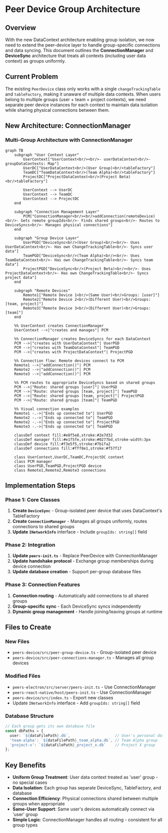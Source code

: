 # Peer Device Group Architecture

## Overview

With the new DataContext architecture enabling group isolation, we now need to extend the peer-device layer to handle group-specific connections and data syncing. This document outlines the **ConnectionManager** and **DeviceSync** architecture that treats all contexts (including user data context) as groups uniformly.

## Current Problem

The existing `PeerDevice` class only works with a single `changeTrackingTable` and `tableFactory`, making it unaware of multiple data contexts. When users belong to multiple groups (user + team + project contexts), we need separate peer device instances for each context to maintain data isolation while sharing physical connections between them.

## New Architecture: ConnectionManager

### Multi-Group Architecture with ConnectionManager
```mermaid
graph TB
    subgraph "User Context Layer"
        UserContext["UserContext<br/><br/>- userDataContext<br/>- groupDataContexts: Map"]
        UserDC["UserDataContext<br/>(User Group)<br/>tableFactory"]
        TeamDC["TeamDataContext<br/>(Team Alpha)<br/>tableFactory"]
        ProjectDC["ProjectDataContext<br/>(Project Beta)<br/>tableFactory"]
        
        UserContext --> UserDC
        UserContext --> TeamDC
        UserContext --> ProjectDC
    end
    
    subgraph "Connection Management Layer"
        PCM["ConnectionManager<br/><br/>addConnection(remoteDevice)<br/>- Gets remote groupIds<br/>- Finds shared groups<br/>- Routes to DeviceSyncs<br/>- Manages physical connections"]
    end
    
    subgraph "Group Device Layer"
        UserPGD["DeviceSync<br/>(User Group)<br/><br/>- Uses UserDataContext<br/>- Has own ChangeTrackingTable<br/>- Syncs user data"]
        TeamPGD["DeviceSync<br/>(Team Alpha)<br/><br/>- Uses TeamDataContext<br/>- Has own ChangeTrackingTable<br/>- Syncs team data"]
        ProjectPGD["DeviceSync<br/>(Project Beta)<br/><br/>- Uses ProjectDataContext<br/>- Has own ChangeTrackingTable<br/>- Syncs project data"]
    end
    
    subgraph "Remote Devices"
        Remote1["Remote Device 1<br/>(Same User)<br/>Groups: [user]"]
        Remote2["Remote Device 2<br/>(Different User)<br/>Groups: [team, project]"]
        Remote3["Remote Device 3<br/>(Different User)<br/>Groups: [team]"]
    end
    
    %% UserContext creates ConnectionManager
    UserContext -->|"creates and manages"| PCM
    
    %% ConnectionManager creates DeviceSyncs for each DataContext
    PCM -->|"creates with UserDataContext"| UserPGD
    PCM -->|"creates with TeamDataContext"| TeamPGD
    PCM -->|"creates with ProjectDataContext"| ProjectPGD
    
    %% Connection flow: Remote devices connect to PCM
    Remote1 -->|"addConnection()"| PCM
    Remote2 -->|"addConnection()"| PCM
    Remote3 -->|"addConnection()"| PCM
    
    %% PCM routes to appropriate DeviceSyncs based on shared groups
    PCM -->|"Route: shared groups [user]"| UserPGD
    PCM -->|"Route: shared groups [team, project]"| TeamPGD
    PCM -->|"Route: shared groups [team, project]"| ProjectPGD
    PCM -->|"Route: shared groups [team]"| TeamPGD
    
    %% Visual connection examples
    Remote1 -.->|"Ends up connected to"| UserPGD
    Remote2 -.->|"Ends up connected to"| TeamPGD
    Remote2 -.->|"Ends up connected to"| ProjectPGD
    Remote3 -.->|"Ends up connected to"| TeamPGD
    
    classDef context fill:#e8f5e8,stroke:#2e7d32
    classDef manager fill:#e1f5fe,stroke:#0277bd,stroke-width:3px
    classDef device fill:#f3e5f5,stroke:#7b1fa2
    classDef connections fill:#fff8e1,stroke:#f57f17
    
    class UserContext,UserDC,TeamDC,ProjectDC context
    class PCM manager
    class UserPGD,TeamPGD,ProjectPGD device
    class Remote1,Remote2,Remote3 connections
```

## Implementation Steps

### Phase 1: Core Classes
1. **Create `DeviceSync`** - Group-isolated peer device that uses DataContext's TableFactory  
2. **Create `ConnectionManager`** - Manages all groups uniformly, routes connections to shared groups
3. **Update `INetworkInfo`** interface - Include `groupIds: string[]` field

### Phase 2: Integration  
1. **Update `peers-init.ts`** - Replace PeerDevice with ConnectionManager
2. **Update handshake protocol** - Exchange group memberships during device connection
3. **Update database creation** - Support per-group database files

### Phase 3: Connection Features
1. **Connection routing** - Automatically add connections to all shared groups  
2. **Group-specific sync** - Each DeviceSync syncs independently
3. **Dynamic group management** - Handle joining/leaving groups at runtime

## Files to Create

### New Files
- `peers-device/src/peer-group-device.ts` - Group-isolated peer device
- `peers-device/src/peer-connections-manager.ts` - Manages all group devices

### Modified Files  
- `peers-electron/src/server/peers-init.ts` - Use ConnectionManager
- `peers-react-native/host/peers-init.ts` - Use ConnectionManager  
- `peers-device/src/index.ts` - Export new classes
- Update `INetworkInfo` interface - Add `groupIds: string[]` field

### Database Structure
```typescript
// Each group gets its own database file
const dbPaths = {
  user: `${dataFilePath}.db`,                    // User's personal data
  'team-alpha': `${dataFilePath}_team_alpha.db`, // Team Alpha group
  'project-x': `${dataFilePath}_project_x.db`    // Project X group
};
```

## Key Benefits

- **Uniform Group Treatment**: User data context treated as 'user' group - no special cases
- **Data Isolation**: Each group has separate DeviceSync, TableFactory, and database
- **Connection Efficiency**: Physical connections shared between multiple groups when appropriate
- **Same-User Support**: Same user's devices automatically connect via 'user' group  
- **Simple Logic**: ConnectionManager handles all routing - consistent for all group types